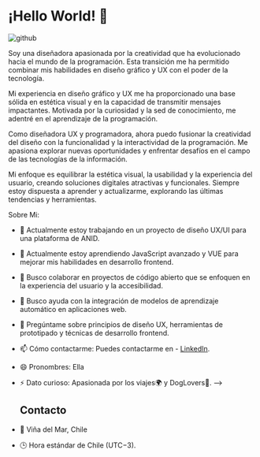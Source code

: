 # ¡Hello World! 👋


![github](https://github.com/user-attachments/assets/322a26d5-f732-4c6c-9211-f939395f56e3)

Soy una diseñadora apasionada por la creatividad que ha evolucionado hacia el mundo de la programación. Esta transición me ha permitido combinar mis habilidades en diseño gráfico y UX con el poder de la tecnología.

Mi experiencia en diseño gráfico y UX me ha proporcionado una base sólida en estética visual y en la capacidad de transmitir mensajes impactantes. Motivada por la curiosidad y la sed de conocimiento, me adentré en el aprendizaje de la programación.

Como diseñadora UX y programadora, ahora puedo fusionar la creatividad del diseño con la funcionalidad y la interactividad de la programación. Me apasiona explorar nuevas oportunidades y enfrentar desafíos en el campo de las tecnologías de la información.

Mi enfoque es equilibrar la estética visual, la usabilidad y la experiencia del usuario, creando soluciones digitales atractivas y funcionales. Siempre estoy dispuesta a aprender y actualizarme, explorando las últimas tendencias y herramientas.

Sobre Mi:


- 🔭 Actualmente estoy trabajando en un proyecto de diseño UX/UI para una plataforma de ANID.
- 🌱 Actualmente estoy aprendiendo JavaScript avanzado y VUE para mejorar mis habilidades en desarrollo frontend.
- 👯 Busco colaborar en proyectos de código abierto que se enfoquen en la experiencia del usuario y la accesibilidad.
- 🤔 Busco ayuda con la integración de modelos de aprendizaje automático en aplicaciones web.
- 💬 Pregúntame sobre principios de diseño UX, herramientas de prototipado y técnicas de desarrollo frontend.
- 📫 Cómo contactarme: Puedes contactarme en - [LinkedIn](https://www.linkedin.com/in/mj-ensignia/).
- 😄 Pronombres: Ella
- ⚡ Dato curioso: Apasionada por los viajes🌍 y DogLovers🐶.
-->


  ## Contacto

- 📌 Viña del Mar, Chile
- 🕒 Hora estándar de Chile (UTC−3).
